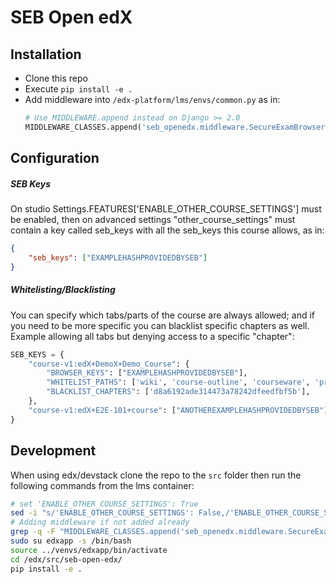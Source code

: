 # SEB Open edX

## Installation
- Clone this repo
- Execute `pip install -e .`
- Add middleware into `/edx-platform/lms/envs/common.py` as in: 
    ```python
    # Use MIDDLEWARE.append instead on Django >= 2.0
    MIDDLEWARE_CLASSES.append('seb_openedx.middleware.SecureExamBrowserMiddleware')
    ```

## Configuration

##### SEB Keys
On studio Settings.FEATURES['ENABLE_OTHER_COURSE_SETTINGS'] must be enabled, then on advanced settings "other_course_settings" must contain a key called seb_keys with all the seb_keys this course allows, as in:
```json
{
    "seb_keys": ["EXAMPLEHASHPROVIDEDBYSEB"]
}
```

##### Whitelisting/Blacklisting
You can specify which tabs/parts of the course are always allowed; and if you need to be more specific you can blacklist specific chapters as well.
Example allowing all tabs but denying access to a specific "chapter":
```python
SEB_KEYS = {
    "course-v1:edX+DemoX+Demo_Course": {
        "BROWSER_KEYS": ["EXAMPLEHASHPROVIDEDBYSEB"],
        "WHITELIST_PATHS": ['wiki', 'course-outline', 'courseware', 'progress', 'discussion'],
        "BLACKLIST_CHAPTERS": ['d8a6192ade314473a78242dfeedfbf5b'],
    },
    "course-v1:edX+E2E-101+course": ["ANOTHEREXAMPLEHASHPROVIDEDBYSEB"]
}
```

## Development

When using edx/devstack clone the repo to the `src` folder then run the following commands from the lms container:
```bash
# set 'ENABLE_OTHER_COURSE_SETTINGS': True
sed -i "s/'ENABLE_OTHER_COURSE_SETTINGS': False,/'ENABLE_OTHER_COURSE_SETTINGS': True,/g" /edx/app/edxapp/edx-platform/cms/envs/common.py
# Adding middleware if not added already
grep -q -F "MIDDLEWARE_CLASSES.append('seb_openedx.middleware.SecureExamBrowserMiddleware')" /edx/app/edxapp/edx-platform/lms/envs/common.py || printf "\nMIDDLEWARE_CLASSES.append('seb_openedx.middleware.SecureExamBrowserMiddleware')" >> /edx/app/edxapp/edx-platform/lms/envs/common.py
sudo su edxapp -s /bin/bash
source ../venvs/edxapp/bin/activate
cd /edx/src/seb-open-edx/
pip install -e .
```